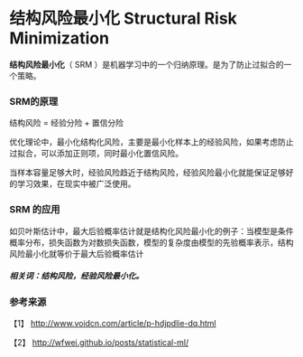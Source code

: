 # 结构风险最小化 Structural Risk Minimization

**结构风险最小化**（ SRM ）是机器学习中的一个归纳原理。是为了防止过拟合的一个策略。

### SRM的原理

结构风险 = 经验分险 + 置信分险

优化理论中，最小化结构化风险，主要是最小化样本上的经验风险，如果考虑防止过拟合，可以添加正则项，同时最小化置信风险。

当样本容量足够大时，经验风险趋近于结构风险，经验风险最小化就能保证足够好的学习效果，在现实中被广泛使用。

### SRM 的应用

如贝叶斯估计中，最大后验概率估计就是结构化风险最小化的例子：当模型是条件概率分布，损失函数为对数损失函数，模型的复杂度由模型的先验概率表示，结构风险最小化就等价于最大后验概率估计

##### 相关词：结构风险，经验风险最小化。

### 参考来源

【1】  http://www.voidcn.com/article/p-hdjpdlie-dq.html

【2】  http://wfwei.github.io/posts/statistical-ml/